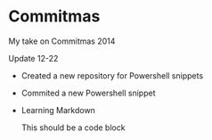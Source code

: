 Commitmas
=========

My take on Commitmas 2014

Update 12-22
 - Created a new repository for Powershell snippets
 - Commited a new Powershell snippet
 - Learning Markdown
 
     This should be a code block

